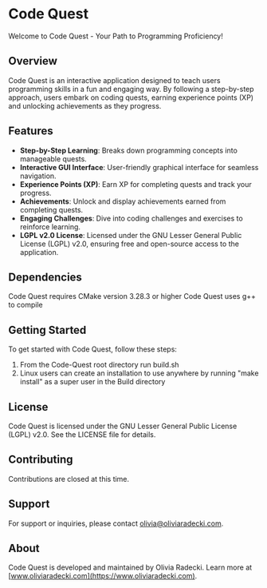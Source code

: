 # Code Quest

Welcome to Code Quest - Your Path to Programming Proficiency!

## Overview

Code Quest is an interactive application designed to teach users programming skills in a fun and engaging way. By following a step-by-step approach, users embark on coding quests, earning experience points (XP) and unlocking achievements as they progress.

## Features

- **Step-by-Step Learning**: Breaks down programming concepts into manageable quests.
- **Interactive GUI Interface**: User-friendly graphical interface for seamless navigation.
- **Experience Points (XP)**: Earn XP for completing quests and track your progress.
- **Achievements**: Unlock and display achievements earned from completing quests.
- **Engaging Challenges**: Dive into coding challenges and exercises to reinforce learning.
- **LGPL v2.0 License**: Licensed under the GNU Lesser General Public License (LGPL) v2.0, ensuring free and open-source access to the application.

## Dependencies

Code Quest requires CMake version 3.28.3 or higher
Code Quest uses g++ to compile 

## Getting Started

To get started with Code Quest, follow these steps:

1. From the Code-Quest root directory run build.sh
2. Linux users can create an installation to use anywhere by running "make install" as a super user in the Build directory 

## License

Code Quest is licensed under the GNU Lesser General Public License (LGPL) v2.0. See the LICENSE file for details.

## Contributing

Contributions are closed at this time.

## Support

For support or inquiries, please contact [olivia@oliviaradecki.com](mailto:olivia@oliviaradecki.com).

## About

Code Quest is developed and maintained by Olivia Radecki. Learn more at [www.oliviaradecki.com](https://www.oliviaradecki.com).
